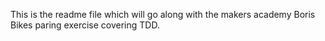 This is the readme file which will go along with the makers academy Boris Bikes paring exercise covering TDD.  
